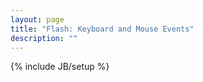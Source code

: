 ```yaml
---
layout: page
title: "Flash: Keyboard and Mouse Events"
description: ""
---
```

{% include JB/setup %}

